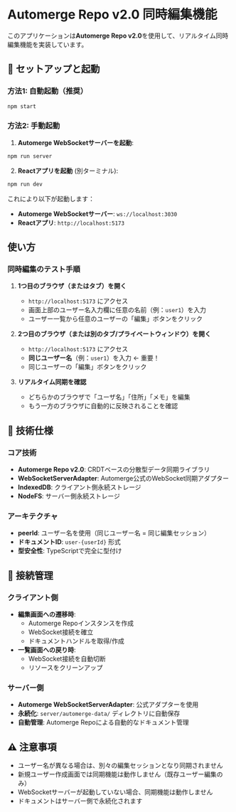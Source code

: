 # Automerge Repo v2.0 同時編集機能

このアプリケーションは**Automerge Repo v2.0**を使用して、リアルタイム同時編集機能を実装しています。

## 🚀 セットアップと起動

### 方法1: 自動起動（推奨）
```bash
npm start
```

### 方法2: 手動起動
1. **Automerge WebSocketサーバーを起動**:
```bash
npm run server
```

2. **Reactアプリを起動** (別ターミナル):
```bash
npm run dev
```

これにより以下が起動します：
- **Automerge WebSocketサーバー**: `ws://localhost:3030`
- **Reactアプリ**: `http://localhost:5173`

## 使い方

### 同時編集のテスト手順

1. **1つ目のブラウザ（またはタブ）を開く**
   - `http://localhost:5173` にアクセス
   - 画面上部のユーザー名入力欄に任意の名前（例：`user1`）を入力
   - ユーザー一覧から任意のユーザーの「編集」ボタンをクリック

2. **2つ目のブラウザ（または別のタブ/プライベートウィンドウ）を開く**
   - `http://localhost:5173` にアクセス
   - **同じユーザー名**（例：`user1`）を入力 ← 重要！
   - 同じユーザーの「編集」ボタンをクリック

3. **リアルタイム同期を確認**
   - どちらかのブラウザで「ユーザ名」「住所」「メモ」を編集
   - もう一方のブラウザに自動的に反映されることを確認

## 🔧 技術仕様

### コア技術
- **Automerge Repo v2.0**: CRDTベースの分散型データ同期ライブラリ
- **WebSocketServerAdapter**: Automerge公式のWebSocket同期アダプター
- **IndexedDB**: クライアント側永続ストレージ
- **NodeFS**: サーバー側永続ストレージ

### アーキテクチャ
- **peerId**: ユーザー名を使用（同じユーザー名 = 同じ編集セッション）
- **ドキュメントID**: `user-{userId}` 形式
- **型安全性**: TypeScriptで完全に型付け

## 🔄 接続管理

### クライアント側
- **編集画面への遷移時**: 
  - Automerge Repoインスタンスを作成
  - WebSocket接続を確立
  - ドキュメントハンドルを取得/作成
- **一覧画面への戻り時**: 
  - WebSocket接続を自動切断
  - リソースをクリーンアップ

### サーバー側
- **Automerge WebSocketServerAdapter**: 公式アダプターを使用
- **永続化**: `server/automerge-data/` ディレクトリに自動保存
- **自動管理**: Automerge Repoによる自動的なドキュメント管理

## ⚠️ 注意事項

- ユーザー名が異なる場合は、別々の編集セッションとなり同期されません
- 新規ユーザー作成画面では同期機能は動作しません（既存ユーザー編集のみ）
- WebSocketサーバーが起動していない場合、同期機能は動作しません
- ドキュメントはサーバー側で永続化されます
